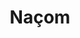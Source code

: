 ---
title: Naçom
categoria: true
subcategorias:
  - Achegamento ao comunismo
  - Cibercomunismo
  - Filosofía marxista
  - A revolución rusa
---